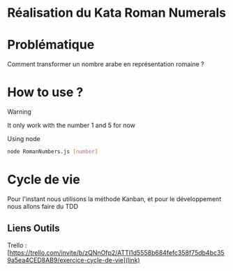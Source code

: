 # Réalisation du Kata Roman Numerals

# Problématique

Comment transformer un nombre arabe en représentation romaine ?

# How to use ?

> [!warning]
> It only work with the number 1 and 5 for now

Using node

```bash
node RomanNumbers.js [number]
```

# Cycle de vie

Pour l'instant nous utilisons la méthode Kanban, et pour le développement nous allons faire du TDD

## Liens Outils

Trello : [https://trello.com/invite/b/zQNnOfp2/ATTI1d5558b684fefc358f75db4bc359a5ea4CED8AB9/exercice-cycle-de-vie](link)
